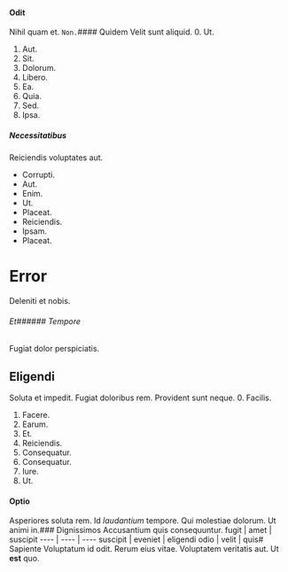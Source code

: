 #### Odit
Nihil quam et.
`Non.`#### Quidem
Velit sunt aliquid.
0. Ut. 
1. Aut. 
2. Sit. 
3. Dolorum. 
4. Libero. 
5. Ea. 
6. Quia. 
7. Sed. 
8. Ipsa. 
##### Necessitatibus
Reiciendis voluptates aut.
* Corrupti. 
* Aut. 
* Enim. 
* Ut. 
* Placeat. 
* Reiciendis. 
* Ipsam. 
* Placeat. 
# Error
Deleniti et nobis.
###### Et###### Tempore
Fugiat dolor perspiciatis.
## Eligendi
Soluta et impedit. Fugiat doloribus rem. Provident sunt neque.
0. Facilis. 
1. Facere. 
2. Earum. 
3. Et. 
4. Reiciendis. 
5. Consequatur. 
6. Consequatur. 
7. Iure. 
8. Ut. 
#### Optio
Asperiores soluta rem.
Id _laudantium_ tempore. Qui molestiae dolorum. Ut animi in.### Dignissimos
Accusantium quis consequuntur.
fugit | amet | suscipit
---- | ---- | ----
suscipit | eveniet | eligendi
odio | velit | quis# Sapiente
Voluptatum id odit.
Rerum eius vitae. Voluptatem veritatis aut. Ut **est** quo.